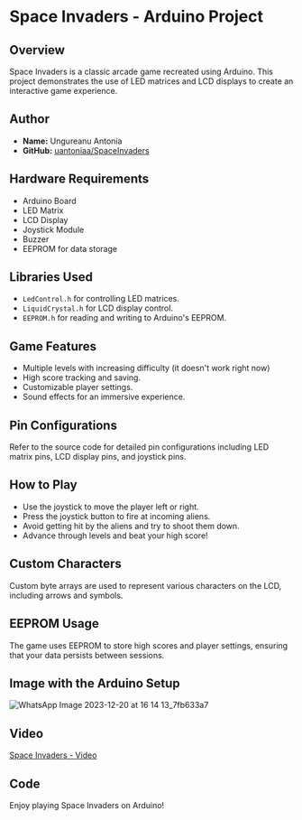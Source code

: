# Space Invaders - Arduino Project

## Overview
Space Invaders is a classic arcade game recreated using Arduino. This project demonstrates the use of LED matrices and LCD displays to create an interactive game experience. 

## Author
- **Name:** Ungureanu Antonia
- **GitHub:** [uantoniaa/SpaceInvaders](https://github.com/uantoniaa/SpaceInvaders)

## Hardware Requirements
- Arduino Board
- LED Matrix
- LCD Display
- Joystick Module
- Buzzer
- EEPROM for data storage

## Libraries Used
- `LedControl.h` for controlling LED matrices.
- `LiquidCrystal.h` for LCD display control.
- `EEPROM.h` for reading and writing to Arduino's EEPROM.

## Game Features
- Multiple levels with increasing difficulty (it doesn't work right now)
- High score tracking and saving.
- Customizable player settings.
- Sound effects for an immersive experience.

## Pin Configurations
Refer to the source code for detailed pin configurations including LED matrix pins, LCD display pins, and joystick pins.

## How to Play
- Use the joystick to move the player left or right.
- Press the joystick button to fire at incoming aliens.
- Avoid getting hit by the aliens and try to shoot them down.
- Advance through levels and beat your high score!

## Custom Characters
Custom byte arrays are used to represent various characters on the LCD, including arrows and symbols.

## EEPROM Usage
The game uses EEPROM to store high scores and player settings, ensuring that your data persists between sessions.

## Image with the Arduino Setup
![WhatsApp Image 2023-12-20 at 16 14 13_7fb633a7](https://github.com/uantoniaa/SpaceInvaders/assets/93488180/1eb76e2b-32b0-4af5-a320-b283bcbd50f6)

## Video 
[Space Invaders - Video ](https://youtu.be/jYCBzDWW0-E)

## Code 


Enjoy playing Space Invaders on Arduino!
